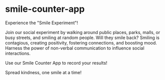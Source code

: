 # smile-counter-app

Experience the "Smile Experiment"!

Join our social experiment by walking around public places, parks, malls, or busy streets, and smiling at random people. Will they smile back?
Smiling is contagious, creating positivity, fostering connections, and boosting mood. Harness the power of non-verbal communication to influence social interactions.

Use our Smile Counter App to record your results!

Spread kindness, one smile at a time!
